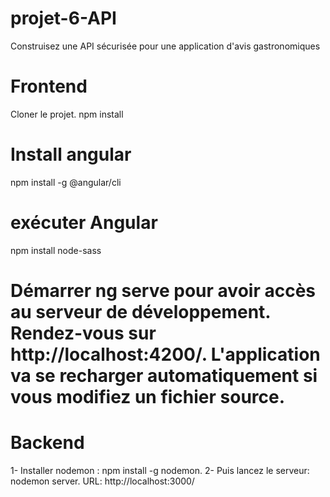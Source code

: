 # projet-6-API
Construisez une API sécurisée pour une application d'avis gastronomiques

# Frontend
Cloner le projet.
npm install

# Install angular
npm install -g @angular/cli

# exécuter Angular
npm install node-sass

# Démarrer ng serve pour avoir accès au serveur de développement. Rendez-vous sur http://localhost:4200/. L'application va se recharger automatiquement si vous modifiez un fichier source.


# Backend
1- Installer nodemon : npm install -g nodemon.
2- Puis lancez le serveur: nodemon server.
URL: http://localhost:3000/
